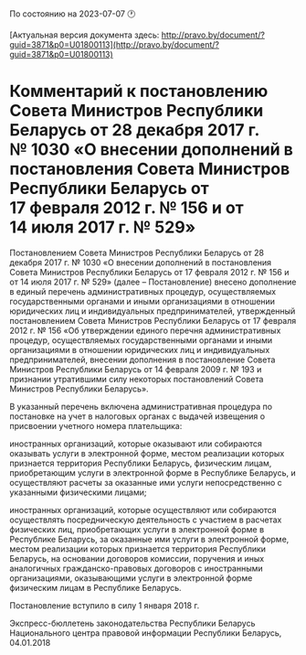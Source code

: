 По состоянию на 2023-07-07 &#x1F550;

[Актуальная версия документа здесь: http://pravo.by/document/?guid=3871&p0=U01800113](http://pravo.by/document/?guid=3871&p0=U01800113)

<h1>Комментарий к постановлению Совета Министров Республики Беларусь от 28 декабря 2017 г. № 1030 «О внесении дополнений в постановления Совета Министров Республики Беларусь от 17 февраля 2012 г. № 156 и от 14 июля 2017 г. № 529»</h1>
<p>Постановлением Совета Министров Республики Беларусь от 28 декабря 2017 г. № 1030 «О внесении дополнений в постановления Совета Министров Республики Беларусь от 17 февраля 2012 г. № 156 и от 14 июля 2017 г. № 529» (далее – Постановление) внесено дополнение в единый перечень административных процедур, осуществляемых государственными органами и иными организациями в отношении юридических лиц и индивидуальных предпринимателей, утвержденный постановлением Совета Министров Республики Беларусь от 17 февраля 2012 г. № 156 «Об утверждении единого перечня административных процедур, осуществляемых государственными органами и иными организациями в отношении юридических лиц и индивидуальных предпринимателей, внесении дополнения в постановление Совета Министров Республики Беларусь от 14 февраля 2009 г. № 193 и признании утратившими силу некоторых постановлений Совета Министров Республики Беларусь».</p>
<p>В указанный перечень включена административная процедура по постановке на учет в налоговых органах с выдачей извещения о присвоении учетного номера плательщика:</p>
<p>иностранных организаций, которые оказывают или собираются оказывать услуги в электронной форме, местом реализации которых признается территория Республики Беларусь, физическим лицам, приобретающим услуги в электронной форме в Республике Беларусь, и осуществляют расчеты за оказанные ими услуги непосредственно с указанными физическими лицами;</p>
<p>иностранных организаций, которые осуществляют или собираются осуществлять посредническую деятельность с участием в расчетах физических лиц, приобретающих услуги в электронной форме в Республике Беларусь, за оказанные ими услуги в электронной форме, местом реализации которых признается территория Республики Беларусь, на основании договоров комиссии, поручения и иных аналогичных гражданско-правовых договоров с иностранными организациями, оказывающими услуги в электронной форме физическим лицам в Республике Беларусь.</p>
<p>Постановление вступило в силу 1 января 2018 г.</p>
<p></p>
<p>Экспресс-бюллетень законодательства Республики Беларусь Национального центра правовой информации Республики Беларусь, 04.01.2018</p>